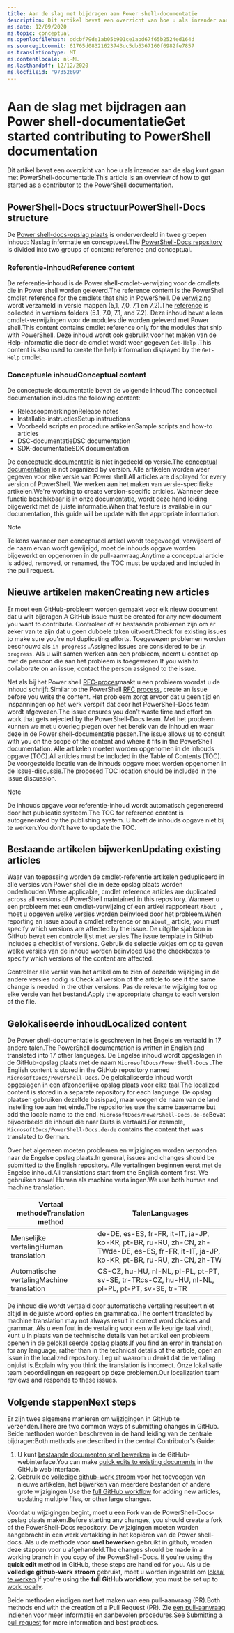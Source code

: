 ```yaml
---
title: Aan de slag met bijdragen aan Power shell-documentatie
description: Dit artikel bevat een overzicht van hoe u als inzender aan de slag kunt gaan met PowerShell-documentatie.
ms.date: 12/09/2020
ms.topic: conceptual
ms.openlocfilehash: ddcbf79de1ab05b901ce1abd67f65b2524ed164d
ms.sourcegitcommit: 61765d08321623743dc5db5367160f6982fe7857
ms.translationtype: MT
ms.contentlocale: nl-NL
ms.lasthandoff: 12/12/2020
ms.locfileid: "97352699"
---
```

# <a name="get-started-contributing-to-powershell-documentation"></a><span data-ttu-id="9b570-103">Aan de slag met bijdragen aan Power shell-documentatie</span><span class="sxs-lookup"><span data-stu-id="9b570-103">Get started contributing to PowerShell documentation</span></span>

<span data-ttu-id="9b570-104">Dit artikel bevat een overzicht van hoe u als inzender aan de slag kunt gaan met PowerShell-documentatie.</span><span class="sxs-lookup"><span data-stu-id="9b570-104">This article is an overview of how to get started as a contributor to the PowerShell documentation.</span></span>

## <a name="powershell-docs-structure"></a><span data-ttu-id="9b570-105">PowerShell-Docs structuur</span><span class="sxs-lookup"><span data-stu-id="9b570-105">PowerShell-Docs structure</span></span>

<span data-ttu-id="9b570-106">De [Power shell-docs-opslag plaats][psdocs] is onderverdeeld in twee groepen inhoud: Naslag informatie en conceptueel.</span><span class="sxs-lookup"><span data-stu-id="9b570-106">The [PowerShell-Docs repository][psdocs] is divided into two groups of content: reference and conceptual.</span></span>

### <a name="reference-content"></a><span data-ttu-id="9b570-107">Referentie-inhoud</span><span class="sxs-lookup"><span data-stu-id="9b570-107">Reference content</span></span>

<span data-ttu-id="9b570-108">De referentie-inhoud is de Power shell-cmdlet-verwijzing voor de cmdlets die in Power shell worden geleverd.</span><span class="sxs-lookup"><span data-stu-id="9b570-108">The reference content is the PowerShell cmdlet reference for the cmdlets that ship in PowerShell.</span></span>
<span data-ttu-id="9b570-109">De [verwijzing][ref] wordt verzameld in versie mappen (5,1, 7,0, 7,1 en 7,2).</span><span class="sxs-lookup"><span data-stu-id="9b570-109">The [reference][ref] is collected in versions folders (5.1, 7.0, 7.1, and 7.2).</span></span> <span data-ttu-id="9b570-110">Deze inhoud bevat alleen cmdlet-verwijzingen voor de modules die worden geleverd met Power shell.</span><span class="sxs-lookup"><span data-stu-id="9b570-110">This content contains cmdlet reference only for the modules that ship with PowerShell.</span></span> <span data-ttu-id="9b570-111">Deze inhoud wordt ook gebruikt voor het maken van de Help-informatie die door de cmdlet wordt weer gegeven `Get-Help` .</span><span class="sxs-lookup"><span data-stu-id="9b570-111">This content is also used to create the help information displayed by the `Get-Help` cmdlet.</span></span>

### <a name="conceptual-content"></a><span data-ttu-id="9b570-112">Conceptuele inhoud</span><span class="sxs-lookup"><span data-stu-id="9b570-112">Conceptual content</span></span>

<span data-ttu-id="9b570-113">De conceptuele documentatie bevat de volgende inhoud:</span><span class="sxs-lookup"><span data-stu-id="9b570-113">The conceptual documentation includes the following content:</span></span>

- <span data-ttu-id="9b570-114">Releaseopmerkingen</span><span class="sxs-lookup"><span data-stu-id="9b570-114">Release notes</span></span>
- <span data-ttu-id="9b570-115">Installatie-instructies</span><span class="sxs-lookup"><span data-stu-id="9b570-115">Setup instructions</span></span>
- <span data-ttu-id="9b570-116">Voorbeeld scripts en procedure artikelen</span><span class="sxs-lookup"><span data-stu-id="9b570-116">Sample scripts and how-to articles</span></span>
- <span data-ttu-id="9b570-117">DSC-documentatie</span><span class="sxs-lookup"><span data-stu-id="9b570-117">DSC documentation</span></span>
- <span data-ttu-id="9b570-118">SDK-documentatie</span><span class="sxs-lookup"><span data-stu-id="9b570-118">SDK documentation</span></span>

<span data-ttu-id="9b570-119">De [conceptuele documentatie][conceptual] is niet ingedeeld op versie.</span><span class="sxs-lookup"><span data-stu-id="9b570-119">The [conceptual documentation][conceptual] is not organized by version.</span></span> <span data-ttu-id="9b570-120">Alle artikelen worden weer gegeven voor elke versie van Power shell.</span><span class="sxs-lookup"><span data-stu-id="9b570-120">All articles are displayed for every version of PowerShell.</span></span> <span data-ttu-id="9b570-121">We werken aan het maken van versie-specifieke artikelen.</span><span class="sxs-lookup"><span data-stu-id="9b570-121">We're working to create version-specific articles.</span></span> <span data-ttu-id="9b570-122">Wanneer deze functie beschikbaar is in onze documentatie, wordt deze hand leiding bijgewerkt met de juiste informatie.</span><span class="sxs-lookup"><span data-stu-id="9b570-122">When that feature is available in our documentation, this guide will be update with the appropriate information.</span></span>

> [!NOTE]
> <span data-ttu-id="9b570-123">Telkens wanneer een conceptueel artikel wordt toegevoegd, verwijderd of de naam ervan wordt gewijzigd, moet de inhouds opgave worden bijgewerkt en opgenomen in de pull-aanvraag.</span><span class="sxs-lookup"><span data-stu-id="9b570-123">Anytime a conceptual article is added, removed, or renamed, the TOC must be updated and included in the pull request.</span></span>

## <a name="creating-new-articles"></a><span data-ttu-id="9b570-124">Nieuwe artikelen maken</span><span class="sxs-lookup"><span data-stu-id="9b570-124">Creating new articles</span></span>

<span data-ttu-id="9b570-125">Er moet een GitHub-probleem worden gemaakt voor elk nieuw document dat u wilt bijdragen.</span><span class="sxs-lookup"><span data-stu-id="9b570-125">A GitHub issue must be created for any new document you want to contribute.</span></span> <span data-ttu-id="9b570-126">Controleer of er bestaande problemen zijn om er zeker van te zijn dat u geen dubbele taken uitvoert.</span><span class="sxs-lookup"><span data-stu-id="9b570-126">Check for existing issues to make sure you're not duplicating efforts.</span></span> <span data-ttu-id="9b570-127">Toegewezen problemen worden beschouwd als `in progress` .</span><span class="sxs-lookup"><span data-stu-id="9b570-127">Assigned issues are considered to be `in progress`.</span></span> <span data-ttu-id="9b570-128">Als u wilt samen werken aan een probleem, neemt u contact op met de persoon die aan het probleem is toegewezen.</span><span class="sxs-lookup"><span data-stu-id="9b570-128">If you wish to collaborate on an issue, contact the person assigned to the issue.</span></span>

<span data-ttu-id="9b570-129">Net als bij het Power shell [RFC-proces][rfc]maakt u een probleem voordat u de inhoud schrijft.</span><span class="sxs-lookup"><span data-stu-id="9b570-129">Similar to the PowerShell [RFC process][rfc], create an issue before you write the content.</span></span> <span data-ttu-id="9b570-130">Het probleem zorgt ervoor dat u geen tijd en inspanningen op het werk verspilt dat door het PowerShell-Docs team wordt afgewezen.</span><span class="sxs-lookup"><span data-stu-id="9b570-130">The issue ensures you don't waste time and effort on work that gets rejected by the PowerShell-Docs team.</span></span> <span data-ttu-id="9b570-131">Met het probleem kunnen we met u overleg plegen over het bereik van de inhoud en waar deze in de Power shell-documentatie passen.</span><span class="sxs-lookup"><span data-stu-id="9b570-131">The issue allows us to consult with you on the scope of the content and where it fits in the PowerShell documentation.</span></span> <span data-ttu-id="9b570-132">Alle artikelen moeten worden opgenomen in de inhouds opgave (TOC).</span><span class="sxs-lookup"><span data-stu-id="9b570-132">All articles must be included in the Table of Contents (TOC).</span></span> <span data-ttu-id="9b570-133">De voorgestelde locatie van de inhouds opgave moet worden opgenomen in de Issue-discussie.</span><span class="sxs-lookup"><span data-stu-id="9b570-133">The proposed TOC location should be included in the issue discussion.</span></span>

> [!NOTE]
> <span data-ttu-id="9b570-134">De inhouds opgave voor referentie-inhoud wordt automatisch gegenereerd door het publicatie systeem.</span><span class="sxs-lookup"><span data-stu-id="9b570-134">The TOC for reference content is autogenerated by the publishing system.</span></span> <span data-ttu-id="9b570-135">U hoeft de inhouds opgave niet bij te werken.</span><span class="sxs-lookup"><span data-stu-id="9b570-135">You don't have to update the TOC.</span></span>

## <a name="updating-existing-articles"></a><span data-ttu-id="9b570-136">Bestaande artikelen bijwerken</span><span class="sxs-lookup"><span data-stu-id="9b570-136">Updating existing articles</span></span>

<span data-ttu-id="9b570-137">Waar van toepassing worden de cmdlet-referentie artikelen gedupliceerd in alle versies van Power shell die in deze opslag plaats worden onderhouden.</span><span class="sxs-lookup"><span data-stu-id="9b570-137">Where applicable, cmdlet reference articles are duplicated across all versions of PowerShell maintained in this repository.</span></span> <span data-ttu-id="9b570-138">Wanneer u een probleem met een cmdlet-verwijzing of een artikel rapporteert `About_` , moet u opgeven welke versies worden beïnvloed door het probleem.</span><span class="sxs-lookup"><span data-stu-id="9b570-138">When reporting an issue about a cmdlet reference or an `About_` article, you must specify which versions are affected by the issue.</span></span> <span data-ttu-id="9b570-139">De uitgifte sjabloon in GitHub bevat een controle lijst met versies.</span><span class="sxs-lookup"><span data-stu-id="9b570-139">The issue template in GitHub includes a checklist of versions.</span></span> <span data-ttu-id="9b570-140">Gebruik de selectie vakjes om op te geven welke versies van de inhoud worden beïnvloed.</span><span class="sxs-lookup"><span data-stu-id="9b570-140">Use the checkboxes to specify which versions of the content are affected.</span></span>

<span data-ttu-id="9b570-141">Controleer alle versie van het artikel om te zien of dezelfde wijziging in de andere versies nodig is.</span><span class="sxs-lookup"><span data-stu-id="9b570-141">Check all version of the article to see if the same change is needed in the other versions.</span></span> <span data-ttu-id="9b570-142">Pas de relevante wijziging toe op elke versie van het bestand.</span><span class="sxs-lookup"><span data-stu-id="9b570-142">Apply the appropriate change to each version of the file.</span></span>

## <a name="localized-content"></a><span data-ttu-id="9b570-143">Gelokaliseerde inhoud</span><span class="sxs-lookup"><span data-stu-id="9b570-143">Localized content</span></span>

<span data-ttu-id="9b570-144">De Power shell-documentatie is geschreven in het Engels en vertaald in 17 andere talen.</span><span class="sxs-lookup"><span data-stu-id="9b570-144">The PowerShell documentation is written in English and translated into 17 other languages.</span></span> <span data-ttu-id="9b570-145">De Engelse inhoud wordt opgeslagen in de GitHub-opslag plaats met de naam `MicrosoftDocs/PowerShell-Docs` .</span><span class="sxs-lookup"><span data-stu-id="9b570-145">The English content is stored in the GitHub repository named `MicrosoftDocs/PowerShell-Docs`.</span></span> <span data-ttu-id="9b570-146">De gelokaliseerde inhoud wordt opgeslagen in een afzonderlijke opslag plaats voor elke taal.</span><span class="sxs-lookup"><span data-stu-id="9b570-146">The localized content is stored in a separate repository for each language.</span></span> <span data-ttu-id="9b570-147">De opslag plaatsen gebruiken dezelfde basispad, maar voegen de naam van de land instelling toe aan het einde.</span><span class="sxs-lookup"><span data-stu-id="9b570-147">The repositories use the same basename but add the locale name to the end.</span></span> <span data-ttu-id="9b570-148">`MicrosoftDocs/PowerShell-Docs.de-de`Bevat bijvoorbeeld de inhoud die naar Duits is vertaald.</span><span class="sxs-lookup"><span data-stu-id="9b570-148">For example, `MicrosoftDocs/PowerShell-Docs.de-de` contains the content that was translated to German.</span></span>

<span data-ttu-id="9b570-149">Over het algemeen moeten problemen en wijzigingen worden verzonden naar de Engelse opslag plaats.</span><span class="sxs-lookup"><span data-stu-id="9b570-149">In general, issues and changes should be submitted to the English repository.</span></span> <span data-ttu-id="9b570-150">Alle vertalingen beginnen eerst met de Engelse inhoud.</span><span class="sxs-lookup"><span data-stu-id="9b570-150">All translations start from the English content first.</span></span> <span data-ttu-id="9b570-151">We gebruiken zowel Human als machine vertalingen.</span><span class="sxs-lookup"><span data-stu-id="9b570-151">We use both human and machine translation.</span></span>

| <span data-ttu-id="9b570-152">Vertaal methode</span><span class="sxs-lookup"><span data-stu-id="9b570-152">Translation method</span></span>  |                              <span data-ttu-id="9b570-153">Talen</span><span class="sxs-lookup"><span data-stu-id="9b570-153">Languages</span></span>                               |
| ------------------- | -------------------------------------------------------------------- |
| <span data-ttu-id="9b570-154">Menselijke vertaling</span><span class="sxs-lookup"><span data-stu-id="9b570-154">Human translation</span></span>   | <span data-ttu-id="9b570-155">de-DE, es-ES, fr-FR, it-IT, ja-JP, ko-KR, pt-BR, ru-RU, zh-CN, zh-TW</span><span class="sxs-lookup"><span data-stu-id="9b570-155">de-DE, es-ES, fr-FR, it-IT, ja-JP, ko-KR, pt-BR, ru-RU, zh-CN, zh-TW</span></span> |
| <span data-ttu-id="9b570-156">Automatische vertaling</span><span class="sxs-lookup"><span data-stu-id="9b570-156">Machine translation</span></span> | <span data-ttu-id="9b570-157">CS-CZ, hu-HU, nl-NL, pl-PL, pt-PT, sv-SE, tr-TR</span><span class="sxs-lookup"><span data-stu-id="9b570-157">cs-CZ, hu-HU, nl-NL, pl-PL, pt-PT, sv-SE, tr-TR</span></span>                      |

<span data-ttu-id="9b570-158">De inhoud die wordt vertaald door automatische vertaling resulteert niet altijd in de juiste woord opties en grammatica.</span><span class="sxs-lookup"><span data-stu-id="9b570-158">The content translated by machine translation may not always result in correct word choices and grammar.</span></span> <span data-ttu-id="9b570-159">Als u een fout in de vertaling voor een wille keurige taal vindt, kunt u in plaats van de technische details van het artikel een probleem openen in de gelokaliseerde opslag plaats.</span><span class="sxs-lookup"><span data-stu-id="9b570-159">If you find an error in translation for any language, rather than in the technical details of the article, open an issue in the localized repository.</span></span> <span data-ttu-id="9b570-160">Leg uit waarom u denkt dat de vertaling onjuist is.</span><span class="sxs-lookup"><span data-stu-id="9b570-160">Explain why you think the translation is incorrect.</span></span> <span data-ttu-id="9b570-161">Onze lokalisatie team beoordelingen en reageert op deze problemen.</span><span class="sxs-lookup"><span data-stu-id="9b570-161">Our localization team reviews and responds to these issues.</span></span>

## <a name="next-steps"></a><span data-ttu-id="9b570-162">Volgende stappen</span><span class="sxs-lookup"><span data-stu-id="9b570-162">Next steps</span></span>

<span data-ttu-id="9b570-163">Er zijn twee algemene manieren om wijzigingen in GitHub te verzenden.</span><span class="sxs-lookup"><span data-stu-id="9b570-163">There are two common ways of submitting changes in GitHub.</span></span> <span data-ttu-id="9b570-164">Beide methoden worden beschreven in de hand leiding van de centrale bijdrager:</span><span class="sxs-lookup"><span data-stu-id="9b570-164">Both methods are described in the central Contributor's Guide:</span></span>

1. <span data-ttu-id="9b570-165">U kunt [bestaande documenten snel bewerken](/contribute/#quick-edits-to-existing-documents) in de GitHub-webinterface.</span><span class="sxs-lookup"><span data-stu-id="9b570-165">You can make [quick edits to existing documents](/contribute/#quick-edits-to-existing-documents) in the GitHub web interface.</span></span>
1. <span data-ttu-id="9b570-166">Gebruik de [volledige github-werk stroom][making-changes] voor het toevoegen van nieuwe artikelen, het bijwerken van meerdere bestanden of andere grote wijzigingen.</span><span class="sxs-lookup"><span data-stu-id="9b570-166">Use the [full GitHub workflow][making-changes] for adding new articles, updating multiple files, or other large changes.</span></span>

<span data-ttu-id="9b570-167">Voordat u wijzigingen begint, moet u een Fork van de PowerShell-Docs-opslag plaats maken.</span><span class="sxs-lookup"><span data-stu-id="9b570-167">Before starting any changes, you should create a fork of the PowerShell-Docs repository.</span></span> <span data-ttu-id="9b570-168">De wijzigingen moeten worden aangebracht in een werk vertakking in het kopiëren van de Power shell-docs. Als u de methode voor **snel bewerken** gebruikt in github, worden deze stappen voor u afgehandeld.</span><span class="sxs-lookup"><span data-stu-id="9b570-168">The changes should be made in a working branch in you copy of the PowerShell-Docs. If you're using the **quick edit** method in GitHub, these steps are handled for you.</span></span> <span data-ttu-id="9b570-169">Als u de **volledige github-werk stroom** gebruikt, moet u worden ingesteld om [lokaal te werken][fork].</span><span class="sxs-lookup"><span data-stu-id="9b570-169">If you're using the **full GitHub workflow**, you must be set up to [work locally][fork].</span></span>

<span data-ttu-id="9b570-170">Beide methoden eindigen met het maken van een pull-aanvraag (PR).</span><span class="sxs-lookup"><span data-stu-id="9b570-170">Both methods end with the creation of a Pull Request (PR).</span></span> <span data-ttu-id="9b570-171">Zie [een pull-aanvraag indienen](pull-requests.md) voor meer informatie en aanbevolen procedures.</span><span class="sxs-lookup"><span data-stu-id="9b570-171">See [Submitting a pull request](pull-requests.md) for more information and best practices.</span></span>

<!--link refs-->
[conceptual]: https://github.com/MicrosoftDocs/PowerShell-Docs/tree/staging/reference/docs-conceptual
[fork]: /contribute/get-started-setup-local#fork-the-repository
[making-changes]: /contribute/how-to-write-workflows-major#making-your-changes
[psdocs]: https://github.com/MicrosoftDocs/PowerShell-Docs
[ref]: https://github.com/MicrosoftDocs/PowerShell-Docs/tree/staging/reference
[rfc]: https://github.com/PowerShell/powershell-rfc/blob/master/RFC0000-RFC-Process.md
